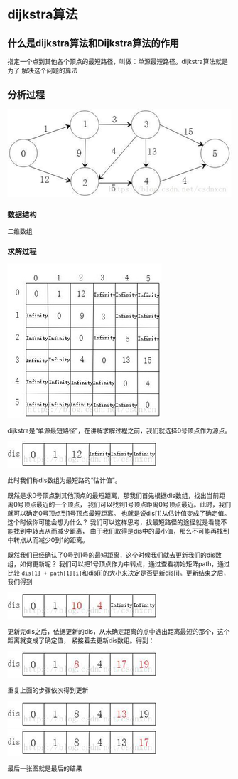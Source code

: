 # dijkstra算法

## 什么是dijkstra算法和Dijkstra算法的作用

指定一个点到其他各个顶点的最短路径，叫做：单源最短路径。dijkstra算法就是为了
解决这个问题的算法 


## 分析过程

![参考图](./20180423224600923.jpeg)

### 数据结构

二维数组

### 求解过程

![初始二维数组](./20180423231536908.jpeg)

dijkstra是“单源最短路径”，在讲解求解过程之前，我们就选择0号顶点作为源点。

![初始0](./20180423234144399.jpeg)

此时我们称dis数组为最短路的“估计值”。

既然是求0号顶点到其他顶点的最短距离，那我们首先根据dis数组，找出当前距离0号顶点最近的一个顶点，
我们可以找到1号顶点距离0号顶点最近。此时，我们就可以确定0号顶点到1号顶点最短距离。
也就是说dis[1]从估计值变成了确定值。
这个时候你可能会想为什么？
我们可以这样思考，找最短路径的途径就是看能不能找到中转点从而减少距离，
由于我们取得是dis中的最小值，那么不可能再找到中转点从而减少0到1的距离。

既然我们已经确认了0号到1号的最短距离，这个时候我们就去更新我们的dis数组，如何更新呢？
我们可以把1号顶点作为中转点，通过查看初始矩阵path，通过比较
`dis[1] + path[1][i]`和dis[i]的大小来决定是否更新dis[i]。更新结束之后，我们得到 

![更新后的dis](./20180424201722615.jpeg)

更新完dis之后，依据更新的dis，从未确定距离的点中选出距离最短的那个，这个距离就变成了确定值，
紧接着去更新dis数组。得到：

![更新后的dis](./20180424202613504.jpeg)

重复上面的步骤依次得到更新


![更新后的dis](./20180424202748578.jpeg)
![更新后的dis](./20180424202804251.jpeg)

最后一张图就是最后的结果


